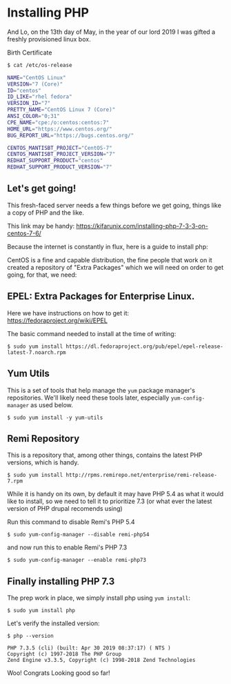 # Installing PHP

And Lo, on the 13th day of May, in the year of our lord 2019 I was gifted a freshly provisioned linux box.

Birth Certificate
```bash
$ cat /etc/os-release

NAME="CentOS Linux"
VERSION="7 (Core)"
ID="centos"
ID_LIKE="rhel fedora"
VERSION_ID="7"
PRETTY_NAME="CentOS Linux 7 (Core)"
ANSI_COLOR="0;31"
CPE_NAME="cpe:/o:centos:centos:7"
HOME_URL="https://www.centos.org/"
BUG_REPORT_URL="https://bugs.centos.org/"

CENTOS_MANTISBT_PROJECT="CentOS-7"
CENTOS_MANTISBT_PROJECT_VERSION="7"
REDHAT_SUPPORT_PRODUCT="centos"
REDHAT_SUPPORT_PRODUCT_VERSION="7"
```

## Let's get going!

This fresh-faced server needs a few things before we get going, things like a copy of PHP and the like.

This link may be handy:
https://kifarunix.com/installing-php-7-3-3-on-centos-7-6/

Because the internet is constantly in flux, here is a guide to install php:

CentOS is a fine and capable distribution, the fine people that work on it created a repository of "Extra Packages" which we will need on order to get going, for that, we need:

## EPEL: Extra Packages for Enterprise Linux.

Here we have instructions on how to get it:
https://fedoraproject.org/wiki/EPEL

The basic command needed to install at the time of writing:

```shell
$ sudo yum install https://dl.fedoraproject.org/pub/epel/epel-release-latest-7.noarch.rpm
```

## Yum Utils
This is a set of tools that help manage the `yum` package manager's repositories. We'll likely need these tools later, especially `yum-config-manager` as used below.

```
$ sudo yum install -y yum-utils
```

## Remi Repository
This is a repository that, among other things, contains the latest PHP versions, which is handy.

```shell
$ sudo yum install http://rpms.remirepo.net/enterprise/remi-release-7.rpm
```

While it is handy on its own, by default it may have PHP 5.4 as what it would like to install, so we need to tell it to prioritize 7.3 (or what ever the latest version of PHP drupal recomends using)

Run this command to disable Remi's PHP 5.4

```
$ sudo yum-config-manager --disable remi-php54
```

and now run this to enable Remi's PHP 7.3

```
$ sudo yum-config-manager --enable remi-php73
```

## Finally installing PHP 7.3
The prep work in place, we simply install php using `yum install`:

```
$ sudo yum install php
```

Let's verify the installed version:

```
$ php --version

PHP 7.3.5 (cli) (built: Apr 30 2019 08:37:17) ( NTS )
Copyright (c) 1997-2018 The PHP Group
Zend Engine v3.3.5, Copyright (c) 1998-2018 Zend Technologies
```

Woo! Congrats Looking good so far!